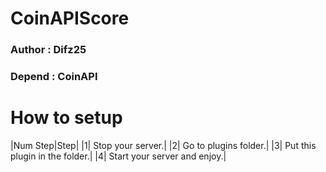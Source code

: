 # CoinAPIScore

### Author : Difz25
### Depend : CoinAPI

# How to setup
|Num Step|Step|
|1| Stop your server.|
|2| Go to plugins folder.|
|3| Put this plugin in the folder.|
|4| Start your server and enjoy.|
